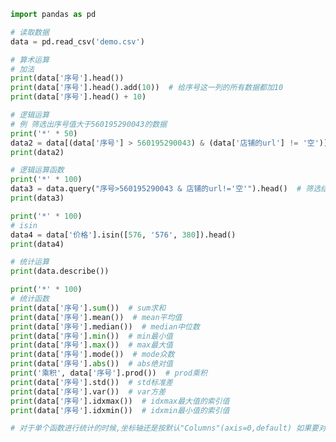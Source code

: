 
<BlogInfo id="580" title="1.DataFrame运算" author="白日梦想猿" pv=0 read_times=0 pre_cost_time="0分54秒" category="pandas学习" tag_list="['pandas学习']" create_time="2021.08.07 15:11:55" update_time="2021.08.23 10:33:33" />

```python
import pandas as pd

# 读取数据
data = pd.read_csv('demo.csv')

# 算术运算
# 加法
print(data['序号'].head())
print(data['序号'].head().add(10))  # 给序号这一列的所有数据都加10
print(data['序号'].head() + 10)

# 逻辑运算
# 例 筛选出序号值大于560195290043的数据
print('*' * 50)
data2 = data[(data['序号'] > 560195290043) & (data['店铺的url'] != '空')].head()
print(data2)

# 逻辑运算函数
print('*' * 100)
data3 = data.query("序号>560195290043 & 店铺的url!='空'").head()  # 筛选结果同上
print(data3)

print('*' * 100)
# isin
data4 = data['价格'].isin([576, '576', 380]).head()
print(data4)

# 统计运算
print(data.describe())

print('*' * 100)
# 统计函数
print(data['序号'].sum())  # sum求和
print(data['序号'].mean())  # mean平均值
print(data['序号'].median())  # median中位数
print(data['序号'].min())  # min最小值
print(data['序号'].max())  # max最大值
print(data['序号'].mode())  # mode众数
print(data['序号'].abs())  # abs绝对值
print('乘积', data['序号'].prod())  # prod乘积
print(data['序号'].std())  # std标准差
print(data['序号'].var())  # var方差
print(data['序号'].idxmax())  # idxmax最大值的索引值
print(data['序号'].idxmin())  # idxmin最小值的索引值

# 对于单个函数进行统计的时候,坐标轴还是按默认"Columns"(axis=0,default) 如果要对行"index"需要指定axis=1

```
